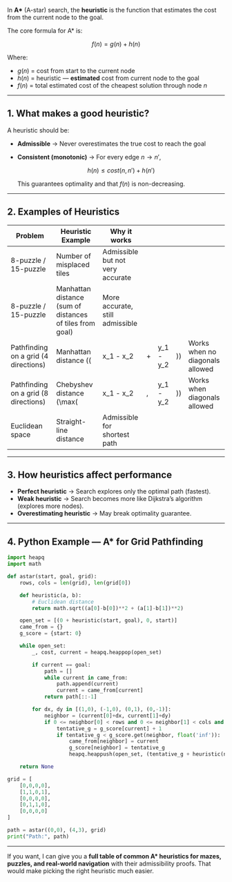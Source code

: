 In **A\*** (A-star) search, the **heuristic** is the function that estimates the cost from the current node to the goal.

The core formula for A\* is:

$$
f(n) = g(n) + h(n)
$$

Where:

* $g(n)$ = cost from start to the current node
* $h(n)$ = heuristic — **estimated** cost from current node to the goal
* $f(n)$ = total estimated cost of the cheapest solution through node $n$

---

## 1. **What makes a good heuristic?**

A heuristic should be:

* **Admissible** → Never overestimates the true cost to reach the goal
* **Consistent (monotonic)** → For every edge $n \to n'$,

  $$
  h(n) \leq cost(n, n') + h(n')
  $$

  This guarantees optimality and that $f(n)$ is non-decreasing.

---

## 2. **Examples of Heuristics**

| Problem                              | Heuristic Example                                        | Why it works                     |   |             |    |                                 |
| ------------------------------------ | -------------------------------------------------------- | -------------------------------- | - | ----------- | -- | ------------------------------- |
| 8-puzzle / 15-puzzle                 | Number of misplaced tiles                                | Admissible but not very accurate |   |             |    |                                 |
| 8-puzzle / 15-puzzle                 | Manhattan distance (sum of distances of tiles from goal) | More accurate, still admissible  |   |             |    |                                 |
| Pathfinding on a grid (4 directions) | Manhattan distance ((                                    | x\_1 - x\_2                      | + | y\_1 - y\_2 | )) | Works when no diagonals allowed |
| Pathfinding on a grid (8 directions) | Chebyshev distance (\max(                                | x\_1 - x\_2                      | , | y\_1 - y\_2 | )) | Works when diagonals allowed    |
| Euclidean space                      | Straight-line distance                                   | Admissible for shortest path     |   |             |    |                                 |

---

## 3. **How heuristics affect performance**

* **Perfect heuristic** → Search explores only the optimal path (fastest).
* **Weak heuristic** → Search becomes more like Dijkstra’s algorithm (explores more nodes).
* **Overestimating heuristic** → May break optimality guarantee.

---

## 4. **Python Example — A\* for Grid Pathfinding**

```python
import heapq
import math

def astar(start, goal, grid):
    rows, cols = len(grid), len(grid[0])

    def heuristic(a, b):
        # Euclidean distance
        return math.sqrt((a[0]-b[0])**2 + (a[1]-b[1])**2)

    open_set = [(0 + heuristic(start, goal), 0, start)]
    came_from = {}
    g_score = {start: 0}

    while open_set:
        _, cost, current = heapq.heappop(open_set)

        if current == goal:
            path = []
            while current in came_from:
                path.append(current)
                current = came_from[current]
            return path[::-1]

        for dx, dy in [(1,0), (-1,0), (0,1), (0,-1)]:
            neighbor = (current[0]+dx, current[1]+dy)
            if 0 <= neighbor[0] < rows and 0 <= neighbor[1] < cols and grid[neighbor[0]][neighbor[1]] == 0:
                tentative_g = g_score[current] + 1
                if tentative_g < g_score.get(neighbor, float('inf')):
                    came_from[neighbor] = current
                    g_score[neighbor] = tentative_g
                    heapq.heappush(open_set, (tentative_g + heuristic(neighbor, goal), tentative_g, neighbor))

    return None

grid = [
    [0,0,0,0],
    [1,1,0,1],
    [0,0,0,0],
    [0,1,1,0],
    [0,0,0,0]
]

path = astar((0,0), (4,3), grid)
print("Path:", path)
```

---

If you want, I can give you a **full table of common A\* heuristics for mazes, puzzles, and real-world navigation** with their admissibility proofs. That would make picking the right heuristic much easier.
